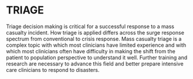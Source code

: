 # TRIAGE
Triage decision making is critical for a successful response to a mass casualty incident. How triage is applied differs across the surge response spectrum from conventional to crisis response. Mass casualty triage is a complex topic with which most clinicians have limited experience and with which most clinicians often have difficulty in making the shift from the patient to population perspective to understand it well. Further training and research are necessary to advance this field and better prepare intensive care clinicians to respond to disasters. 
